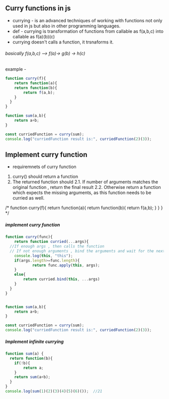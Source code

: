 ## Curry functions in js

- currying - is an advanced techniques of working with functions not only used in js but also in other programming languages.
- def - currying is transformation of functions from callable as f(a,b,c) into callable as f(a)(b)(c)
- currying doesn't calls a function, it trsnaforms it.

###### basically f(a,b,c) --> f(a)-> g(b) -> h(c) 

example - 

```javascript
function curry(f){
	return function(a){
  	return function(b){
    	return f(a,b);
    }
  }
}

function sum(a,b){
	return a+b;
}

const curriedFunction = curry(sum);
console.log("curriedFunction result is:", curriedFunction(2)(3));
```

## Implement curry function

- requiremnets of curry function
1. curry() should return a function
2. The returned function should
   2.1. If number of arguments matches the original function , return the final result
   2.2. Otherwise return a function which expects the missing arguments, as this function needs to be curried as well. 

/* function curry(f){
  return function(a){
    return function(b){
      return f(a,b);
    }
  }
} */

##### implement curry function

```javascript
function curry(func){
	return function curried(...args){
  //If enough args , then calls the function
  // If not enough arguments , bind the arguments and wait for the next ones
  	console.log(this, "this");
    if(args.length>=func.length){
			return func.apply(this, args);
    }
    else{
    	return curried.bind(this, ...args)
    }
  }
}


function sum(a,b){
	return a+b;
}

const curriedFunction = curry(sum);
console.log("curriedFunction result is:", curriedFunction(2)(3));
```

##### Implement infinite currying

```javascript
function sum(a) {
  return function(b){
    if(!b){
        return a;
    }
    return sum(a+b);
  }
}
console.log(sum(1)(2)(3)(4)(5)(6)());  //21
```